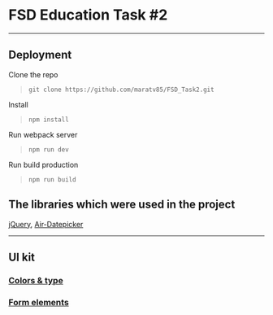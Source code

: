 # FSD Education Task #2
---
## Deployment
Clone the repo
>```git clone https://github.com/maratv85/FSD_Task2.git```

Install
>```npm install```

Run webpack server
>```npm run dev```

Run build production
>```npm run build```

## The libraries which were used in the project

[jQuery](https://github.com/jquery/jquery),
[Air-Datepicker](https://github.com/t1m0n/air-datepicker)

---
## UI kit

### [Colors & type](https://maratv85.github.io/FSD_Task2/colors-and-types.html)
### [Form elements](https://maratv85.github.io/FSD_Task2/form-elements.html)
